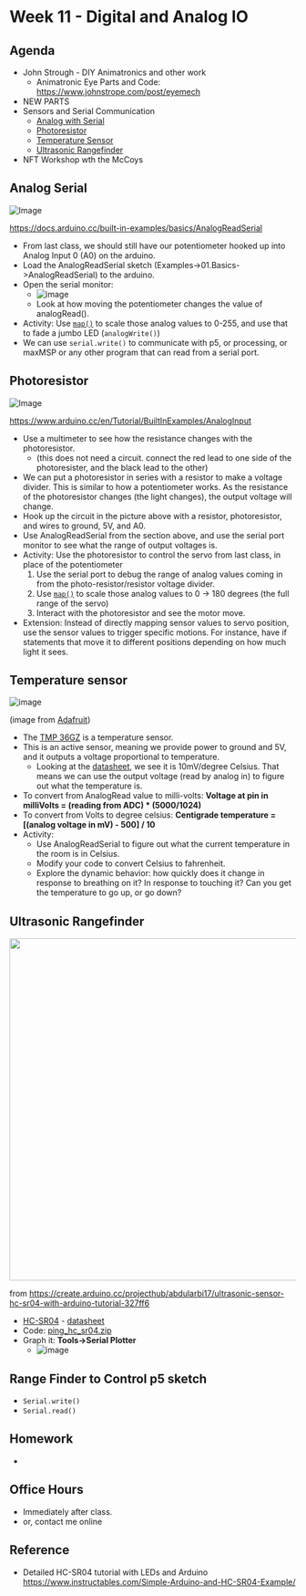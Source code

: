 # Week 11 - Digital and Analog IO

## Agenda
- John Strough - DIY Animatronics and other work
  - Animatronic Eye Parts and Code: https://www.johnstrope.com/post/eyemech
- NEW PARTS
- Sensors and Serial Communication
  - [Analog with Serial](#analog-serial)
  - [Photoresistor](#photoresistor)
  - [Temperature Sensor](#temperature-sensor)
  - [Ultrasonic Rangefinder](#ultrasonic-rangefinder)
- NFT Workshop wth the McCoys

## Analog Serial


![Image](https://www.arduino.cc/wiki/static/7dbfb4b4c090ba1bc52c2a779822b8f9/29007/analoginoutserial1_bb.png)

https://docs.arduino.cc/built-in-examples/basics/AnalogReadSerial

- From last class, we should still have our potentiometer hooked up into Analog Input 0 (A0) on the arduino. 
- Load the AnalogReadSerial sketch (Examples->01.Basics->AnalogReadSerial) to the arduino. 
- Open the serial monitor:
  - ![image](https://user-images.githubusercontent.com/1598545/141345025-13b9fced-5f45-4f7b-892e-936678a94808.png)
  - Look at how moving the potentiometer changes the value of analogRead(). 
- Activity: Use [`map()`](https://www.arduino.cc/reference/en/language/functions/math/map/) to scale those analog values to 0-255, and use that to fade a jumbo LED (`analogWrite()`)
- We can use `serial.write()` to communicate with p5, or processing, or maxMSP or any other program that can read from a serial port.

## Photoresistor

![Image](https://www.arduino.cc/wiki/static/bb8d0c184836ed4f8cabf71c3dc07ce9/29007/PhotoCellA0.png)

https://www.arduino.cc/en/Tutorial/BuiltInExamples/AnalogInput


- Use a multimeter to see how the resistance changes with the photoresistor. 
  - (this does not need a circuit. connect the red lead to one side of the photoresister, and the black lead to the other)
- We can put a photoresistor in series with a resistor to make a voltage divider. This is similar to how a potentiometer works. As the resistance of the photoresistor changes (the light changes), the output voltage will change.
- Hook up the circuit in the picture above with a resistor, photoresistor, and wires to ground, 5V, and A0.
- Use AnalogReadSerial from the section above, and use the serial port monitor to see what the range of output voltages is.
- Activity: Use the photoresistor to control the servo from last class, in place of the potentiometer
  1. Use the serial port to debug the range of analog values coming in from the photo-resistor/resistor voltage divider.
  2. Use [`map()`](https://www.arduino.cc/reference/en/language/functions/math/map/) to scale those analog values to 0 -> 180 degrees (the full range of the servo)
  3. Interact with the photoresistor and see the motor move. 
- Extension: Instead of directly mapping sensor values to servo position, use the sensor values to trigger specific motions. For instance, have if statements that move it to different positions depending on how much light it sees.

## Temperature sensor

![image](https://user-images.githubusercontent.com/1598545/141343262-3c12cb66-e550-4696-81d9-30cc9c1ac033.png)

(image from [Adafruit](https://learn.adafruit.com/tmp36-temperature-sensor/using-a-temp-sensor))

- The [TMP 36GZ](http://www.us.diigiit.com/tmp36gz-temperature-sensor) is a temperature sensor.
- This is an active sensor, meaning we provide power to ground and 5V, and it outputs a voltage proportional to temperature.
  - Looking at the [datasheet](http://www.us.diigiit.com/download/TMP35-36-37.pdf), we see it is 10mV/degree Celsius. That means we can use the output voltage (read by analog in) to figure out what the temperature is.
- To convert from AnalogRead value to milli-volts: __Voltage at pin in milliVolts = (reading from ADC) * (5000/1024)__
- To convert from Volts to degree celsius: __Centigrade temperature = [(analog voltage in mV) - 500] / 10__
- Activity: 
  - Use AnalogReadSerial to figure out what the current temperature in the room is in Celsius.
  - Modify your code to convert Celsius to fahrenheit. 
  - Explore the dynamic behavior: how quickly does it change in response to breathing on it? In response to touching it? Can you get the temperature to go up, or go down?

## Ultrasonic Rangefinder

<img src="https://user-images.githubusercontent.com/1598545/142435895-e3024774-86f0-41b1-9914-a6e01e59d3fd.png" width=600px>

from https://create.arduino.cc/projecthub/abdularbi17/ultrasonic-sensor-hc-sr04-with-arduino-tutorial-327ff6

- [HC-SR04](https://www.sparkfun.com/products/15569) - [datasheet](https://www.sparkfun.com/products/15569)
- Code: [ping_hc_sr04.zip](../assets/ping_hc_sr04.zip)
- Graph it: __Tools->Serial Plotter__
  - ![image](https://user-images.githubusercontent.com/1598545/142435810-0a44c871-7218-4de4-9567-a46c0be70462.png)

## Range Finder to Control p5 sketch

- `Serial.write()`
- `Serial.read()`


## Homework
- <!--[Even Thermostats](../exercises/ex12.md)-->

## Office Hours 
- Immediately after class. 
- or, contact me online

## Reference
- Detailed HC-SR04 tutorial with LEDs and Arduino https://www.instructables.com/Simple-Arduino-and-HC-SR04-Example/
